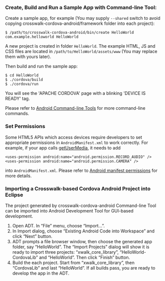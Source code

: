 ### Create, Build and Run a Sample App with Command-line Tool:
Create a sample app, for example (You may supply `--shared` switch to avoid copying crosswalk-cordova-android/framework folder into each project):

    $ /path/to/crosswalk-cordova-android/bin/create HelloWorld com.example.helloworld HelloWorld

A new project is created in folder `HelloWorld`. The example HTML, JS and CSS files are located in `/path/to/HelloWorld/assets/www` (You may replace them with yours later).

Then build and run the sample app:

    $ cd HelloWorld
    $ ./cordova/build
    $ ./cordova/run

You will see the 'APACHE CORDOVA' page with a blinking 'DEVICE IS READY' tag.

Please refer to [Android Command-line Tools](http://cordova.apache.org/docs/en/3.3.0/guide_platforms_android_tools.md.html#Android%20Command-line%20Tools) for more command-line commands.

### Set Permissions
Some HTML5 APIs which access devices require developers to set appropriate permissions in `AndroidManifest.xml` to work correctly. For example, if your app calls [getUserMedia](http://dev.w3.org/2011/webrtc/editor/archives/20131225/getusermedia.html), it needs to add 

    <uses-permission android:name="android.permission.RECORD_AUDIO" />
    <uses-permission android:name="android.permission.CAMERA" />

into `AndroidManifest.xml`. Please refer to [Android manifest permissions](http://developer.android.com/reference/android/Manifest.permission.html) for more details.

### Importing a Crosswalk-based Cordova Android Project into Eclipse
The project generated by crosswalk-cordova-android Command-line Tool can be imported into Android Development Tool for GUI-based development.
1. Open ADT. In “File” menu, choose “Import…”. 
2. In Import dialog, choose “Existing Android Code into Workspace” and click “Next” button.
3. ADT prompts a file browser window, then choose the generated app folder, say “HelloWorld”. The “Import Projects” dialog will show it is ready to import three projects: “xwalk_core_library”, “HelloWorld-CordovaLib” and “HelloWorld”. Then click “Finish” button.
4. Build the each project. Start from “xwalk_core_library”, then “CordovaLib” and last “HelloWorld”. If all builds pass, you are ready to develop the app in the ADT.